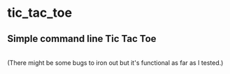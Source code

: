 # tic_tac_toe

## Simple command line Tic Tac Toe
<br>
(There might be some bugs to iron out but it's functional as far as I tested.)
